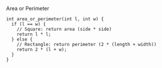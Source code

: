 Area or Perimeter

    int area_or_perimeter(int l, int w) {
      if (l == w) {
        // Square: return area (side * side)
        return l * l;
      } else {
        // Rectangle: return perimeter (2 * (length + width))
        return 2 * (l + w);
      }
    }
